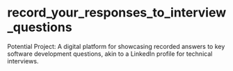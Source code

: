 # record_your_responses_to_interview_questions
Potential Project: A digital platform for showcasing recorded answers to key software development questions, akin to a LinkedIn profile for technical interviews.
